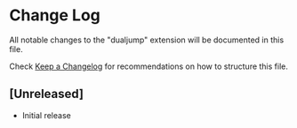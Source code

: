 # Change Log

All notable changes to the "dualjump" extension will be documented in this file.

Check [Keep a Changelog](http://keepachangelog.com/) for recommendations on how to structure this file.

## [Unreleased]

- Initial release